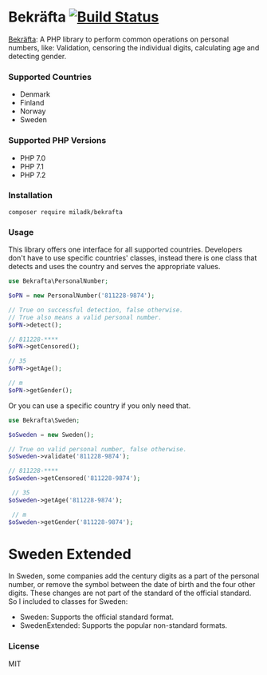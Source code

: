 # Bekräfta [![Build Status](https://travis-ci.org/Milad/bekrafta.svg?branch=master)](https://travis-ci.org/Milad/bekrafta)
[Bekräfta](https://en.wiktionary.org/wiki/bekr%C3%A4fta#Swedish): A PHP library to perform common operations on personal numbers, like: Validation, censoring the individual digits, calculating age and detecting gender.

### Supported Countries
- Denmark
- Finland
- Norway
- Sweden

### Supported PHP Versions
- PHP 7.0
- PHP 7.1
- PHP 7.2

### Installation
```
composer require miladk/bekrafta
```

### Usage
This library offers one interface for all supported countries. Developers don't have to use specific countries' classes, instead there is one class that detects and uses the country and serves the appropriate values.

```php
use Bekrafta\PersonalNumber;

$oPN = new PersonalNumber('811228-9874');

// True on successful detection, false otherwise.
// True also means a valid personal number.
$oPN->detect();

// 811228-****
$oPN->getCensored();

// 35
$oPN->getAge();

// m
$oPN->getGender();
```

Or you can use a specific country if you only need that.

```php
use Bekrafta\Sweden;

$oSweden = new Sweden();

// True on valid personal number, false otherwise.
$oSweden->validate('811228-9874');

// 811228-****
$oSweden->getCensored('811228-9874');

 // 35
$oSweden->getAge('811228-9874');

 // m
$oSweden->getGender('811228-9874');
```

# Sweden Extended
In Sweden, some companies add the century digits as a part of the personal number, or remove the symbol between the date of birth and the four other digits. These changes are not part of the standard of the official standard. So I included to classes for Sweden:
- Sweden: Supports the official standard format.
- SwedenExtended: Supports the popular non-standard formats.

### License
MIT
